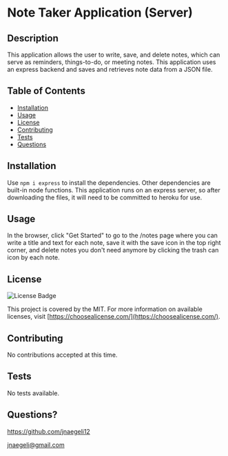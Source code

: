 # Note Taker Application (Server) 
## Description
This application allows the user to write, save, and delete notes, which can serve as reminders, things-to-do, or meeting notes. This application uses an express backend and saves and retrieves note data from a JSON file.
## Table of Contents
* [Installation](#installation)
* [Usage](#usage)
* [License](#license)
* [Contributing](#contributing)
* [Tests](#tests)
* [Questions](#questions)
## Installation
Use `npm i express` to install the dependencies. Other dependencies are built-in node functions. This application runs on an express server, so after downloading the files, it will need to be committed to heroku for use.
## Usage
In the browser, click "Get Started" to go to the /notes page where you can write a title and text for each note, save it with the save icon in the top right corner, and delete notes you don't need anymore by clicking the trash can icon by each note.
## License
![License Badge](https://img.shields.io/badge/license-MIT-blue)

This project is covered by the MIT. For more information on available licenses, visit [https://choosealicense.com/](https://choosealicense.com/).
## Contributing
No contributions accepted at this time.
## Tests
No tests available.
## Questions?
https://github.com/jnaegeli12
  
jnaegeli@gmail.com
